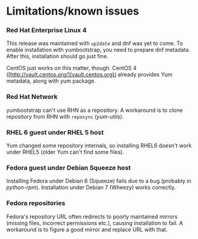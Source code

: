 Limitations/known issues
========================

### Red Hat Enterprise Linux 4

This release was maintained with `up2date` and dnf was yet to come. To enable
installation with yumbootstrap, you need to prepare dnf metadata. After this,
installation should go just fine.

CentOS just works on this matter, though. CentOS 4
([http://vault.centos.org/](vault.centos.org)) already provides Yum metadata,
along with yum package.

### Red Hat Network

yumbootstrap can't use RHN as a repository. A workaround is to clone
repository from RHN with `reposync` (*yum-utils*).

### RHEL 6 guest under RHEL 5 host

Yum changed some repository internals, so installing RHEL6 doesn't work under
RHEL5 (older Yum can't find some files).

### Fedora guest under Debian Squeeze host

Installing Fedora under Debian 6 (Squeeze) fails due to a bug (probably in
*python-rpm*). Installation under Debian 7 (Wheezy) works correctly.

### Fedora repositories

Fedora's repository URL often redirects to poorly maintained mirrors (missing
files, incorrect permissions etc.), causing installation to fail. A workaround
is to figure a good mirror and replace URL with that.
